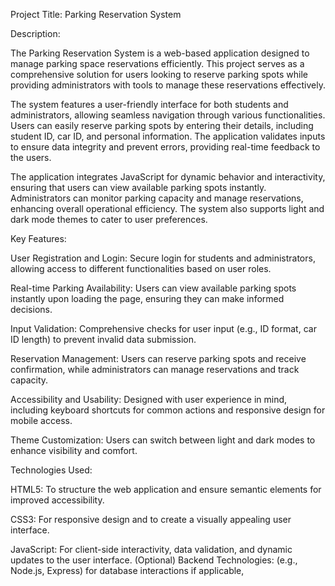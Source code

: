 Project Title: Parking Reservation System

Description:

The Parking Reservation System is a web-based application designed to manage parking space reservations efficiently. This project serves as a comprehensive solution for users looking to reserve parking spots while providing administrators with tools to manage these reservations effectively.

The system features a user-friendly interface for both students and administrators, allowing seamless navigation through various functionalities. Users can easily reserve parking spots by entering their details, including student ID, car ID, and personal information. The application validates inputs to ensure data integrity and prevent errors, providing real-time feedback to the users.

The application integrates JavaScript for dynamic behavior and interactivity, ensuring that users can view available parking spots instantly. Administrators can monitor parking capacity and manage reservations, enhancing overall operational efficiency. The system also supports light and dark mode themes to cater to user preferences.

Key Features:

User Registration and Login: Secure login for students and administrators, allowing access to different functionalities based on user roles.

Real-time Parking Availability: Users can view available parking spots instantly upon loading the page, ensuring they can make informed decisions.

Input Validation: Comprehensive checks for user input (e.g., ID format, car ID length) to prevent invalid data submission.

Reservation Management: Users can reserve parking spots and receive confirmation, while administrators can manage reservations and track capacity.

Accessibility and Usability: Designed with user experience in mind, including keyboard shortcuts for common actions and responsive design for mobile access.

Theme Customization: Users can switch between light and dark modes to enhance visibility and comfort.

Technologies Used:

HTML5: To structure the web application and ensure semantic elements for improved accessibility.

CSS3: For responsive design and to create a visually appealing user interface.

JavaScript: For client-side interactivity, data validation, and dynamic updates to the user interface.
(Optional) Backend Technologies: (e.g., Node.js, Express) for database interactions if applicable, 
